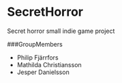 # SecretHorror
Secret horror small indie game project

###GroupMembers
* Philip Fjärrfors
* Mathilda Christiansson
* Jesper Danielsson
